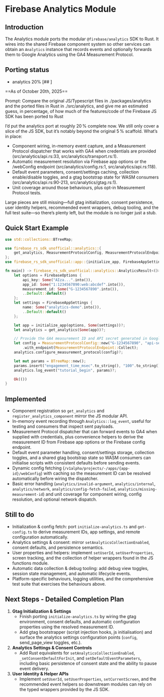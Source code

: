# Firebase Analytics Module

## Introduction

The Analytics module ports the modular `@firebase/analytics` SDK to Rust. It wires into the shared Firebase component
system so other services can obtain an `Analytics` instance that records events and optionally forwards them to Google
Analytics using the GA4 Measurement Protocol.


## Porting status

- analytics 20% \[##         \]

==As of October 20th, 2025==

Prompt: Compare the original JS/Typescript files in ./packages/analytics and the ported files in Rust in ./src/analytics, and give me an estimated guess, in percentage, of how much of the features/code of the Firebase JS SDK has been ported to Rust

I’d put the analytics port at roughly 20 % complete now. We still only cover a slice of the JS SDK, but it’s notably beyond the original 5 % scaffold. What’s in place:

  - Component wiring, in-memory event capture, and a Measurement Protocol dispatcher that works with GA4 when
  credentials are provided (src/analytics/api.rs:33, src/analytics/transport.rs:1).
  - Automatic measurement resolution via Firebase app options or the /webConfig endpoint (src/analytics/config.rs:1,
  src/analytics/api.rs:118).
  - Default event parameters, consent/settings caching, collection enable/disable toggles, and a gtag bootstrap state
  for WASM consumers (src/analytics/api.rs:90-213, src/analytics/gtag.rs:1).
  - Unit coverage around those behaviours, plus opt-in Measurement Protocol tests.

Large pieces are still missing—full gtag initialization, consent persistence, user identity helpers, recommended event wrappers, debug tooling, and the full test suite—so there’s plenty left, but the module is no longer just a stub.


## Quick Start Example

```rust
use std::collections::BTreeMap;

use firebase_rs_sdk_unofficial::analytics::{
    get_analytics, MeasurementProtocolConfig, MeasurementProtocolEndpoint,
};
use firebase_rs_sdk_unofficial::app::{initialize_app, FirebaseAppSettings, FirebaseOptions};

fn main() -> firebase_rs_sdk_unofficial::analytics::AnalyticsResult<()> {
    let options = FirebaseOptions {
        api_key: Some("AIza...".into()),
        app_id: Some("1:1234567890:web:abcdef".into()),
        measurement_id: Some("G-1234567890".into()),
        ..Default::default()
    };
    let settings = FirebaseAppSettings {
        name: Some("analytics-demo".into()),
        ..Default::default()
    };

    let app = initialize_app(options, Some(settings))?;
    let analytics = get_analytics(Some(app))?;

    // Provide the GA4 measurement ID and API secret generated in Google Analytics.
    let config = MeasurementProtocolConfig::new("G-1234567890", "api-secret")
        .with_endpoint(MeasurementProtocolEndpoint::Collect);
    analytics.configure_measurement_protocol(config)?;

    let mut params = BTreeMap::new();
    params.insert("engagement_time_msec".to_string(), "100".to_string());
    analytics.log_event("tutorial_begin", params)?;

    Ok(())
}
```

## Implemented

- Component registration so `get_analytics` and `register_analytics_component` mirror the JS modular API.
- In-memory event recording through `Analytics::log_event`, useful for testing and consumers that inspect sent payloads.
- Measurement Protocol dispatcher that can forward events to GA4 when supplied with credentials, plus convenience
  helpers to derive the measurement ID from Firebase app options or the Firebase config endpoint.
- Default event parameter handling, consent/settings storage, collection toggles, and a shared gtag bootstrap state so
  WASM consumers can initialise scripts with consistent defaults before sending events.
- Dynamic config fetching (`/v1alpha/projects/-/apps/{app-id}/webConfig`) with caching so the measurement ID can be
  resolved automatically before wiring the dispatcher.
- Basic error handling (`analytics/invalid-argument`, `analytics/internal`, `analytics/network`,
  `analytics/config-fetch-failed`, `analytics/missing-measurement-id`) and unit coverage for component wiring, config
  resolution, and optional network dispatch.

## Still to do

- Initialization & config fetch: port `initialize-analytics.ts` and `get-config.ts` to derive measurement IDs,
  app settings, and remote configuration automatically.
- Analytics settings & consent: mirror `setAnalyticsCollectionEnabled`, consent defaults, and persistence semantics.
- User properties and helpers: implement `setUserId`, `setUserProperties`, screen tracking, and the collection of
  helper wrappers found in the JS functions module.
- Automatic data collection & debug tooling: add debug view toggles, session state management, and automatic lifecycle
  events.
- Platform-specific behaviours, logging utilities, and the comprehensive test suite that exercises the behaviours
  above.

## Next Steps - Detailed Completion Plan

1. **Gtag Initialization & Settings**
   - Finish porting `initialize-analytics.ts` by wiring the gtag environment, consent defaults, and automatic
     configuration properties using the resolved measurement ID.
   - Add gtag bootstrapper (script injection hooks, js initialisation) and surface the analytics settings configuration
     points (`config`, send_page_view toggles, etc.).
2. **Analytics Settings & Consent Controls**
   - Add Rust equivalents for `setAnalyticsCollectionEnabled`, `_setConsentDefaultForInit`, and
     `setDefaultEventParameters`, including basic persistence of consent state and the ability to pause event delivery.
3. **User Identity & Helper APIs**
   - Implement `setUserId`, `setUserProperties`, `setCurrentScreen`, and the recommended event helpers so downstream
     modules can rely on the typed wrappers provided by the JS SDK.
